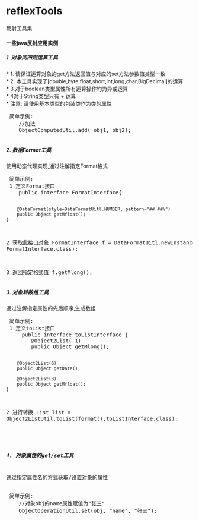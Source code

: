 # reflexTools
反射工具集

<h4>一些java反射应用实例</h4>
<p>
<h5>1. 对象间四则运算工具</h5>
 * 1. 请保证运算对象的get方法返回值与对应的set方法参数值类型一致<br/>
 * 2. 本工具实现了[double,byte,float,short,int,long,char,BigDecimal]的运算<br/>
 * 3.对于boolean类型属性所有运算操作均为异或运算<br/>
 * 4对于String类型只有 + 运算 <br/>
 * 注意: 请使用基本类型的包装类作为类的属性
 <pre>
 简单示例:
    //加法
    ObjectComputedUtil.add( obj1, obj2);
 </pre>
</p>

<p>
<h5>2. 数据Format工具</h5>
使用动态代理实现,通过注解指定Format格式
<pre>
 简单示例:
 1.定义Format接口
    public interface FormatInterface{
	
        @DataFormat(style=DataFormatUitl.NUMBER, pattern="##.##%")
        public Object getMfloat();
    }
 2.获取此接口对象
    FormatInterface f = DataFormatUitl.newInstance(obj, FormatInterface.class);

 3.返回指定格式值
    f.getMlong();
</pre>
</p>
<p>
<h5>3. 对象转数组工具</h5>
通过注解指定属性的先后顺序,生成数组
 <pre>
 简单示例:
 1.定义toList接口
     public interface toListInterface {
        @Object2List(-1)
        public Object getMlong();

        @Object2List(6)
        public Object getDate();
		
        @Object2List(3)
        public Object getMfloat();
    }
 2.进行转换	
    List<Object> list = Object2ListUtil.toList(format(),toListInterface.class);
 </pre>
</p>
<h5>4. 对象属性的get/set工具</h5>
通过指定属性名的方式获取/设置对象的属性
 <pre>
 简单示例:
    //对象obj的name属性赋值为"张三"
    ObjectOperationUtil.set(obj, "name", "张三");
 </pre>
</p>
